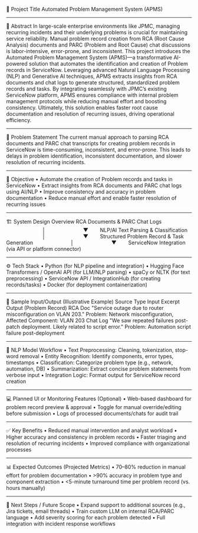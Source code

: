📌 Project Title
Automated Problem Management System (APMS)
________________________________________
📄 Abstract
In large-scale enterprise environments like JPMC, managing recurring incidents and their underlying problems is crucial for maintaining service reliability. Manual problem record creation from RCA (Root Cause Analysis) documents and PARC (Problem and Root Cause) chat discussions is labor-intensive, error-prone, and inconsistent.
This project introduces the Automated Problem Management System (APMS)—a transformative AI-powered solution that automates the identification and creation of Problem records in ServiceNow. Leveraging advanced Natural Language Processing (NLP) and Generative AI techniques, APMS extracts insights from RCA documents and chat logs to generate structured, standardized problem records and tasks.
By integrating seamlessly with JPMC’s existing ServiceNow platform, APMS ensures compliance with internal problem management protocols while reducing manual effort and boosting consistency. Ultimately, this solution enables faster root cause documentation and resolution of recurring issues, driving operational efficiency.
________________________________________
🚩 Problem Statement
The current manual approach to parsing RCA documents and PARC chat transcripts for creating problem records in ServiceNow is time-consuming, inconsistent, and error-prone. This leads to delays in problem identification, inconsistent documentation, and slower resolution of recurring incidents.
________________________________________
🎯 Objective
• Automate the creation of Problem records and tasks in ServiceNow
• Extract insights from RCA documents and PARC chat logs using AI/NLP
• Improve consistency and accuracy in problem documentation
• Reduce manual effort and enable faster resolution of recurring issues
________________________________________
🏗️ System Design Overview
RCA Documents & PARC Chat Logs
       │
       ▼
  NLP/AI Text Parsing & Classification
       │
       ▼
  Structured Problem Record & Task Generation
       │
       ▼
  ServiceNow Integration (via API or platform connector)
________________________________________
⚙️ Tech Stack
• Python (for NLP pipeline and integration)
• Hugging Face Transformers / OpenAI API (for LLM/NLP parsing)
• spaCy or NLTK (for text preprocessing)
• ServiceNow API / IntegrationHub (for creating records/tasks)
• Docker (for deployment containerization)
________________________________________
🧪 Sample Input/Output (Illustrative Example)
Source Type	Input Excerpt	Output (Problem Record)
RCA Doc	"Service outage due to router misconfiguration on VLAN 203."	Problem: Network misconfiguration, Affected Component: VLAN 203
Chat Log	"We saw repeated failures post-patch deployment. Likely related to script error."	Problem: Automation script failure post-deployment
________________________________________
🧠 NLP Model Workflow
• Text Preprocessing: Cleaning, tokenization, stop-word removal
• Entity Recognition: Identify components, error types, timestamps
• Classification: Categorize problem type (e.g., network, automation, DB)
• Summarization: Extract concise problem statements from verbose input
• Integration Logic: Format output for ServiceNow record creation
________________________________________
💻 Planned UI or Monitoring Features (Optional)
• Web-based dashboard for problem record preview & approval
• Toggle for manual override/editing before submission
• Logs of processed documents/chats for audit trail
________________________________________
✅ Key Benefits
• Reduced manual intervention and analyst workload
• Higher accuracy and consistency in problem records
• Faster triaging and resolution of recurring incidents
• Improved compliance with organizational processes
________________________________________
📊 Expected Outcomes (Projected Metrics)
• 70–80% reduction in manual effort for problem documentation
• >90% accuracy in problem type and component extraction
• <5-minute turnaround time per problem record (vs. hours manually)
________________________________________
🧩 Next Steps / Future Scope
• Expand support to additional sources (e.g., Jira tickets, email threads)
• Train custom LLM on internal RCA/PARC language
• Add severity scoring for each problem detected
• Full integration with incident response workflows

